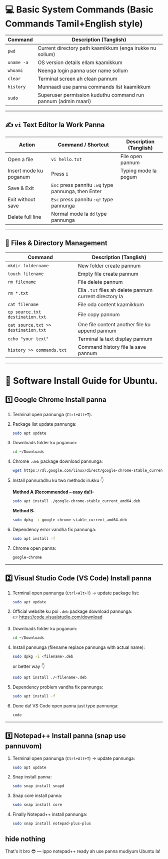 # 💻 Basic System Commands (Basic Commands Tamil+English style)

| Command | Description (Tanglish) |
|----------|-----------------------|
| `pwd` | Current directory path kaamikkum (enga irukke nu sollum) |
| `uname -a` | OS version details ellam kaamikkum |
| `whoami` | Neenga login panna user name sollum |
| `clear` | Terminal screen ah clean pannum |
| `history` | Munnaadi use panna commands list kaamikkum |
| `sudo` | Superuser permission kuduthu command run pannum (admin maari) |

---

## ✍️ `vi` Text Editor la Work Panna

| Action | Command / Shortcut | Description (Tanglish) |
|---------|-------------------|-------------------------|
| Open a file | `vi hello.txt` | File open pannum |
| Insert mode ku poganum | Press `i` | Typing mode la pogum |
| Save & Exit | `Esc` press pannitu `:wq` type pannunga, then Enter |
| Exit without save | `Esc` press pannitu `:q!` type pannunga |
| Delete full line | Normal mode la `dd` type pannunga |

---

## 📂 Files & Directory Management

| Command | Description (Tanglish) |
|----------|----------------------|
| `mkdir foldername` | New folder create pannum |
| `touch filename` | Empty file create pannum |
| `rm filename` | File delete pannum |
| `rm *.txt` | Ella `.txt` files ah delete pannum current directory la |
| `cat filename` | File oda content kaamikkum |
| `cp source.txt destination.txt` | File copy pannum |
| `cat source.txt >> destination.txt` | One file content another file ku append pannum |
| `echo "your text"` | Terminal la text display pannum |
| `history >> commands.txt` | Command history file la save pannum |

---

# 🧰 Software Install Guide for Ubuntu.

## 1️⃣ Google Chrome Install panna

1. Terminal open pannunga (`Ctrl+Alt+T`).
2. Package list update pannunga:
    ```bash
    sudo apt update
    ```
3. Downloads folder ku poganum:
    ```bash
    cd ~/Downloads
    ```
4. Chrome `.deb` package download pannunga:
    ```bash
    wget https://dl.google.com/linux/direct/google-chrome-stable_current_amd64.deb
    ```
5. Install pannuradhu ku two methods irukku 👇

    **Method A (Recommended – easy da!):**
    ```bash
    sudo apt install ./google-chrome-stable_current_amd64.deb
    ```

    **Method B:**
    ```bash
    sudo dpkg -i google-chrome-stable_current_amd64.deb
    ```

6. Dependency error vandha fix pannunga:
    ```bash
    sudo apt install -f
    ```

7. Chrome open panna:
    ```bash
    google-chrome
    ```

---

## 2️⃣ Visual Studio Code (VS Code) Install panna

1. Terminal open pannunga (`Ctrl+Alt+T`) → update package list:
    ```bash
    sudo apt update
    ```

2. Official website ku poi `.deb` package download pannunga:  
   👉 https://code.visualstudio.com/download

3. Downloads folder ku poganum:
    ```bash
    cd ~/Downloads
    ```

4. Install pannunga (filename replace pannunga with actual name):
    ```bash
    sudo dpkg -i <filename>.deb
    ```

   or better way 👇
    ```bash
    sudo apt install ./<filename>.deb
    ```

5. Dependency problem vandha fix pannunga:
    ```bash
    sudo apt install -f
    ```

6. Done da! VS Code open panna just type pannunga:
    ```bash
    code
    ```

---

## 3️⃣ Notepad++ Install panna (snap use pannuvom)

1. Terminal open pannunga (`Ctrl+Alt+T`) → update pannunga:
    ```bash
    sudo apt update
    ```

2. Snap install panna:
    ```bash
    sudo snap install snapd
    ```

3. Snap core install panna:
    ```bash
    sudo snap install core
    ```

4. Finally Notepad++ install pannunga:
    ```bash
    sudo snap install notepad-plus-plus
    ```
## hide nothing

That's it bro 😎 — ippo notepad++ ready ah use panna mudiyum Ubuntu la!
